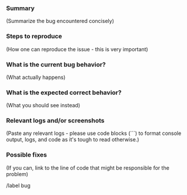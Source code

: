 ### Summary
(Summarize the bug encountered concisely)

### Steps to reproduce
(How one can reproduce the issue - this is very important)

### What is the current bug behavior?
(What actually happens)

### What is the expected correct behavior?
(What you should see instead)

### Relevant logs and/or screenshots
(Paste any relevant logs - please use code blocks (```) to format console output,
logs, and code as it's tough to read otherwise.)

### Possible fixes
(If you can, link to the line of code that might be responsible for the problem)

/label bug
